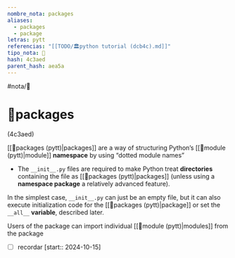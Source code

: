 ```yaml
---
nombre_nota: packages
aliases:
  - packages
  - package
letras: pytt
referencias: "[[TODO/🏛️python tutorial (dcb4c).md]]"
tipo_nota: 📑
hash: 4c3aed
parent_hash: aea5a
---
```


#nota/📑

# 📑packages
<div class="hash">(4c3aed)</div>

[[📑packages (pytt)|packages]] are a way of structuring Python’s [[📑module (pytt)|module]] __namespace__ by using “dotted module names”

- The `__init__.py` files are required to make Python treat __directories__ containing the file as [[📑packages (pytt)|packages]] (unless using a __namespace package__  a relatively advanced feature).

In the simplest case, `__init__.py` can just be an empty file, but it can also execute initialization code for the [[📑packages (pytt)|package]] or set the `__all__` __variable__, described later.


Users of the package can import individual [[📑module (pytt)|modules]] from the package


- [ ] recordar  [start:: 2024-10-15]


